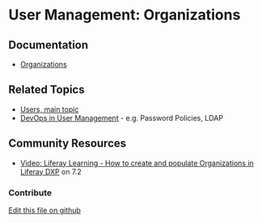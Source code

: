 # User Management: Organizations

## Documentation

* [Organizations](https://learn.liferay.com/dxp/7.x/en/users-and-permissions/organizations.html)

## Related Topics

* [Users, main topic](https://learn.liferay.com/dxp/7.x/en/users-and-permissions/users.html)
* [DevOps in User Management](https://learn.liferay.com/dxp/7.x/en/users-and-permissions/devops.html) - e.g. Password Policies, LDAP

## Community Resources

* [Video: Liferay Learning - How to create and populate Organizations in Liferay DXP](https://www.youtube.com/watch?v=gLeJObpcOFg) on 7.2

### Contribute

[Edit this file on github](https://github.com/olafk/controlpanel-documentation-docs/blob/master/md/74en/com_liferay_users_admin_web_portlet_UsersAdminPortlet/organization.md)
